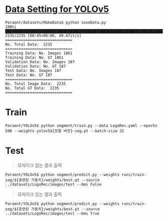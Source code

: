 # [Data Setting for YOLOv5](https://github.com/Team-BoonMoSa/MakeData)

```shell
Paraent/datasets/MakeData$ python saveData.py
100%|████████████████████████████████████████████████████████████████████████| 2235/2235 [00:45<00:00, 49.47it/s]
==============================
No. Total Data:  2235
==============================
Training Data: No. Images 1861
Training Data: No. GT 1861
Validation Data: No. Images 187
Validation Data: No. GT 187
Test Data: No. Images 187
Test Data: No. GT 187
==============================
No. Total Image Data:  2235
No. Total GT Data:  2235
==============================
```

# Train

```shell
Paraent/YOLOv5$ python segment/train.py --data LogoRec.yaml --epochs 500 --weights yolov5${모델 버전}-seg.pt --batch-size 32
```

# Test

> 모자이크 없는 결과 출력

```shell
Paraent/YOLOv5$ python segment/predict.py --weights runs/train-seg/${훈련된 가중치}/weights/best.pt --source ../datasets/LogoRec/images/test --bms False
```

> 모자이크 있는 결과 출력

```shell
Paraent/YOLOv5$ python segment/predict.py --weights runs/train-seg/${훈련된 가중치}/weights/best.pt --source ../datasets/LogoRec/images/test --bms True
```